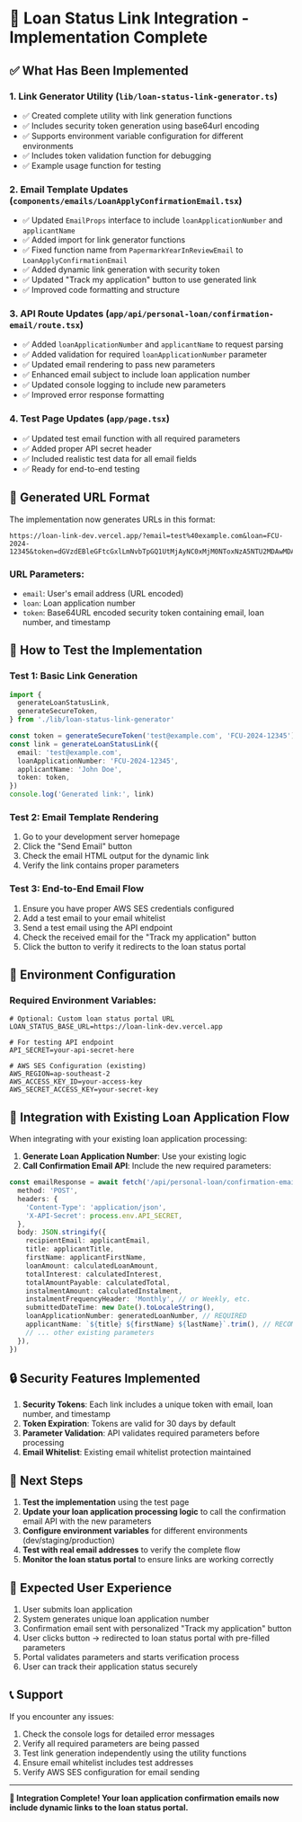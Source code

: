 # 🎉 Loan Status Link Integration - Implementation Complete

## ✅ What Has Been Implemented

### 1. **Link Generator Utility** (`lib/loan-status-link-generator.ts`)

- ✅ Created complete utility with link generation functions
- ✅ Includes security token generation using base64url encoding
- ✅ Supports environment variable configuration for different environments
- ✅ Includes token validation function for debugging
- ✅ Example usage function for testing

### 2. **Email Template Updates** (`components/emails/LoanApplyConfirmationEmail.tsx`)

- ✅ Updated `EmailProps` interface to include `loanApplicationNumber` and `applicantName`
- ✅ Added import for link generator functions
- ✅ Fixed function name from `PapermarkYearInReviewEmail` to `LoanApplyConfirmationEmail`
- ✅ Added dynamic link generation with security token
- ✅ Updated "Track my application" button to use generated link
- ✅ Improved code formatting and structure

### 3. **API Route Updates** (`app/api/personal-loan/confirmation-email/route.tsx`)

- ✅ Added `loanApplicationNumber` and `applicantName` to request parsing
- ✅ Added validation for required `loanApplicationNumber` parameter
- ✅ Updated email rendering to pass new parameters
- ✅ Enhanced email subject to include loan application number
- ✅ Updated console logging to include new parameters
- ✅ Improved error response formatting

### 4. **Test Page Updates** (`app/page.tsx`)

- ✅ Updated test email function with all required parameters
- ✅ Added proper API secret header
- ✅ Included realistic test data for all email fields
- ✅ Ready for end-to-end testing

## 🔗 Generated URL Format

The implementation now generates URLs in this format:

```
https://loan-link-dev.vercel.app/?email=test%40example.com&loan=FCU-2024-12345&token=dGVzdEBleGFtcGxlLmNvbTpGQ1UtMjAyNC0xMjM0NToxNzA5NTU2MDAwMDAw
```

### URL Parameters:

- `email`: User's email address (URL encoded)
- `loan`: Loan application number
- `token`: Base64URL encoded security token containing email, loan number, and timestamp

## 🧪 How to Test the Implementation

### Test 1: Basic Link Generation

```typescript
import {
  generateLoanStatusLink,
  generateSecureToken,
} from './lib/loan-status-link-generator'

const token = generateSecureToken('test@example.com', 'FCU-2024-12345')
const link = generateLoanStatusLink({
  email: 'test@example.com',
  loanApplicationNumber: 'FCU-2024-12345',
  applicantName: 'John Doe',
  token: token,
})
console.log('Generated link:', link)
```

### Test 2: Email Template Rendering

1. Go to your development server homepage
2. Click the "Send Email" button
3. Check the email HTML output for the dynamic link
4. Verify the link contains proper parameters

### Test 3: End-to-End Email Flow

1. Ensure you have proper AWS SES credentials configured
2. Add a test email to your email whitelist
3. Send a test email using the API endpoint
4. Check the received email for the "Track my application" button
5. Click the button to verify it redirects to the loan status portal

## 🔧 Environment Configuration

### Required Environment Variables:

```env
# Optional: Custom loan status portal URL
LOAN_STATUS_BASE_URL=https://loan-link-dev.vercel.app

# For testing API endpoint
API_SECRET=your-api-secret-here

# AWS SES Configuration (existing)
AWS_REGION=ap-southeast-2
AWS_ACCESS_KEY_ID=your-access-key
AWS_SECRET_ACCESS_KEY=your-secret-key
```

## 🚀 Integration with Existing Loan Application Flow

When integrating with your existing loan application processing:

1. **Generate Loan Application Number**: Use your existing logic
2. **Call Confirmation Email API**: Include the new required parameters:

```typescript
const emailResponse = await fetch('/api/personal-loan/confirmation-email', {
  method: 'POST',
  headers: {
    'Content-Type': 'application/json',
    'X-API-Secret': process.env.API_SECRET,
  },
  body: JSON.stringify({
    recipientEmail: applicantEmail,
    title: applicantTitle,
    firstName: applicantFirstName,
    loanAmount: calculatedLoanAmount,
    totalInterest: calculatedInterest,
    totalAmountPayable: calculatedTotal,
    instalmentAmount: calculatedInstalment,
    instalmentFrequencyHeader: 'Monthly', // or Weekly, etc.
    submittedDateTime: new Date().toLocaleString(),
    loanApplicationNumber: generatedLoanNumber, // REQUIRED
    applicantName: `${title} ${firstName} ${lastName}`.trim(), // RECOMMENDED
    // ... other existing parameters
  }),
})
```

## 🔒 Security Features Implemented

1. **Security Tokens**: Each link includes a unique token with email, loan number, and timestamp
2. **Token Expiration**: Tokens are valid for 30 days by default
3. **Parameter Validation**: API validates required parameters before processing
4. **Email Whitelist**: Existing email whitelist protection maintained

## 📝 Next Steps

1. **Test the implementation** using the test page
2. **Update your loan application processing logic** to call the confirmation email API with the new parameters
3. **Configure environment variables** for different environments (dev/staging/production)
4. **Test with real email addresses** to verify the complete flow
5. **Monitor the loan status portal** to ensure links are working correctly

## 🎯 Expected User Experience

1. User submits loan application
2. System generates unique loan application number
3. Confirmation email sent with personalized "Track my application" button
4. User clicks button → redirected to loan status portal with pre-filled parameters
5. Portal validates parameters and starts verification process
6. User can track their application status securely

## 📞 Support

If you encounter any issues:

1. Check the console logs for detailed error messages
2. Verify all required parameters are being passed
3. Test link generation independently using the utility functions
4. Ensure email whitelist includes test addresses
5. Verify AWS SES configuration for email sending

---

**🎉 Integration Complete! Your loan application confirmation emails now include dynamic links to the loan status portal.**
